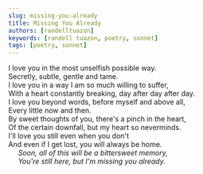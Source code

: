 ```yaml
---
slug: missing-you-already
title: Missing You Already
authors: [randelltuazon]
keywords: [randell tuazon, poetry, sonnet]
tags: [poetry, sonnet]
---
```


I love you in the most unselfish possible way.<br/>
Secretly, subtle, gentle and tame.<br/>
I love you in a way I am so much willing to suffer,<br/>
With a heart constantly breaking, day after day after day.<br/>
I love you beyond words, before myself and above all,<br/>
Every little now and then.<br/>
By sweet thoughts of you, there's a pinch in the heart,<br/>
Of the certain downfall, but my heart so neverminds.<br/>
I'll love you still even when you don't<br/>
And even if I get lost, you will always be home.<br/>
&nbsp;&nbsp;&nbsp;&nbsp; *Soon, all of this will be a bittersweet memory,*<br/>
&nbsp;&nbsp;&nbsp;&nbsp; *You're still here, but I'm missing you already.*<br/>
